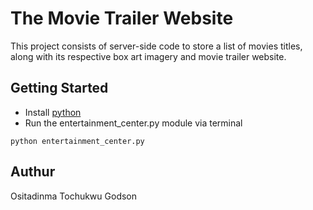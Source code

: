 # The Movie Trailer Website

This project consists of server-side code to store a list of movies titles, along with its respective box art imagery and movie trailer website. 

## Getting Started

* Install [python](http://www.python.org)
* Run the entertainment_center.py module via terminal

```
python entertainment_center.py
```
## Authur
Ositadinma Tochukwu Godson